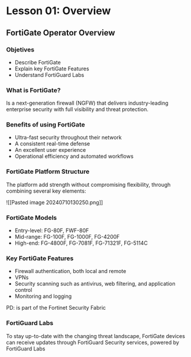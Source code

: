 

# Lesson 01: Overview

## FortiGate Operator Overview

### Objetives


* Describe FortiGate
* Explain key FortiGate Features
* Understand FortiGuard Labs

### What is FortiGate?

Is a next-generation firewall (NGFW) that delivers industry-leading enterprise security with full visibility and threat protection.

### Benefits of using FortiGate

* Ultra-fast security throughout their network
* A consistent real-time defense
* An excellent user experience
* Operational efficiency and automated workflows


### FortiGate Platform Structure

The platform add strength without compromising flexibility, through combining several key elements:

![[Pasted image 20240710130250.png]]


### FortiGate Models


* Entry-level: FG-80F, FWF-80F
* Mid-range: FG-100F, FG-1000F, FG-4200F
* High-end: FG-4800F, FG-7081F, FG-71321F, FG-5114C

### Key FortiGate Features

* Firewall authentication, both local and remote
* VPNs
* Security scanning such as antivirus, web filtering, and application control
* Monitoring and logging

PD: is part of the Fortinet Security Fabric


### FortiGuard Labs

To stay up-to-date with the changing threat landscape, FortiGate devices can receive updates through FortiGuard Security services, powered by FortiGuard Labs


